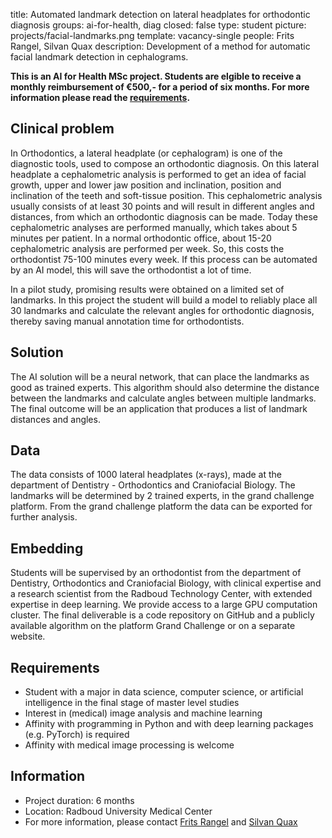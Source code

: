 title: Automated landmark detection on lateral headplates for orthodontic diagnosis
groups: ai-for-health, diag
closed: false
type: student
picture: projects/facial-landmarks.png
template: vacancy-single
people: Frits Rangel, Silvan Quax
description: Development of a method for automatic facial landmark detection in cephalograms.

**This is an AI for Health MSc project. Students are
elgible to receive a monthly reimbursement of €500,- for
a period of six months. For more information please read the
[requirements](https://www.ai-for-health.nl/requirements/).**

## Clinical problem 

In Orthodontics, a lateral headplate (or cephalogram) is one of the diagnostic tools, used to compose an orthodontic diagnosis. On this lateral headplate a cephalometric analysis is performed to get an idea of facial growth, upper and lower jaw position and inclination, position and inclination of the teeth and soft-tissue position. This cephalometric analysis usually consists of at least 30 points and will result in different angles and distances, from which an orthodontic diagnosis can be made.
Today these cephalometric analyses are performed manually, which takes about 5 minutes per patient. In a normal orthodontic office, about 15-20 cephalometric analysis are performed per week. So, this costs the orthodontist 75-100 minutes every week. If this process can be automated by an AI model, this will save the orthodontist a lot of time.

In a pilot study, promising results were obtained on a limited set of landmarks. In this project the student will build a model to reliably place all 30 landmarks and calculate the relevant angles for orthodontic diagnosis, thereby saving manual annotation time for orthodontists. 

## Solution 

The AI solution will be a neural network, that can place the landmarks as good as trained experts. This algorithm should also determine the distance between the landmarks and calculate angles between multiple landmarks.  The final outcome will be an application that produces a list of landmark distances and angles. 

## Data 

The data consists of 1000 lateral headplates (x-rays), made at the department of Dentistry - Orthodontics and Craniofacial Biology. The landmarks will be determined by 2 trained experts, in the grand challenge platform. From the grand challenge platform the data can be exported for further analysis.

## Embedding

Students will be supervised by an orthodontist from the department of Dentistry, Orthodontics and Craniofacial Biology, with clinical expertise and a research scientist from the Radboud Technology Center, with extended expertise in deep learning. We provide access to a large GPU computation cluster.
The final deliverable is a code repository on GitHub and a publicly available algorithm on the platform Grand Challenge or on a separate website.

## Requirements 
- Student with a major in data science, computer science, or artificial
    intelligence in the final stage of master level studies
- Interest in (medical) image analysis and machine learning 
- Affinity with programming in Python and with deep learning packages 
    (e.g. PyTorch) is required
- Affinity with medical image processing is welcome

## Information 
- Project duration: 6 months 
- Location: Radboud University Medical Center 
- For more information, please contact [Frits Rangel](mailto:frits.rangel@radboudumc.nl) and [Silvan Quax](mailto:silvan.quax@radboudumc.nl)
